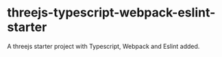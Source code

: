 # threejs-typescript-webpack-eslint-starter
A threejs starter project with Typescript, Webpack and Eslint added.
